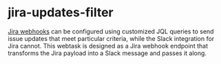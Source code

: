 # jira-updates-filter
[Jira webhooks](https://developer.atlassian.com/server/jira/platform/webhooks/) can be configured using customized JQL queries to send issue updates that meet particular criteria, while the Slack integration for Jira cannot. This webtask is designed as a Jira webhook endpoint that transforms the Jira payload into a Slack message and passes it along.
